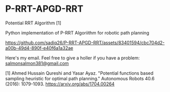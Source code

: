# P-RRT-APGD-RRT
Potential RRT Algorithm [1]

Python implementation of P-RRT Algoriithm for robotic path planning


https://github.com/sadiq26/P-RRT-APGD-RRT/assets/83401594/cbc704d2-a00b-49d4-890f-e40f6a1a32ae

Here's my email. Feel free to give a holler if you have a problem: salmonsalmon381@gmail.com

[1] Ahmed Hussain Qureshi and Yasar Ayaz. "Potential functions based sampling heuristic for optimal path planning." Autonomous Robots 40.6 (2016): 1079-1093. https://arxiv.org/abs/1704.00264



